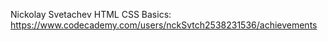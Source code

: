 Nickolay Svetachev
HTML CSS Basics: https://www.codecademy.com/users/nckSvtch2538231536/achievements
